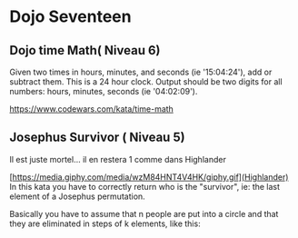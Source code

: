 # Dojo Seventeen


## Dojo time Math( Niveau 6)

Given two times in hours, minutes, and seconds (ie '15:04:24'), add or subtract them. This is a 24 hour clock. Output should be two digits for all numbers: hours, minutes, seconds (ie '04:02:09').

https://www.codewars.com/kata/time-math


## Josephus Survivor ( Niveau 5) 

Il est juste mortel... il en restera 1 comme dans Highlander

[https://media.giphy.com/media/wzM84HNT4V4HK/giphy.gif](Highlander)
In this kata you have to correctly return who is the "survivor", ie: the last element of a Josephus permutation.

Basically you have to assume that n people are put into a circle and that they are eliminated in steps of k elements, like this:

